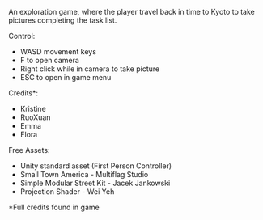 
An exploration game, where the player travel back in time to Kyoto to take pictures completing the task list. 

Control:
- WASD movement keys
- F to open camera
- Right click while in camera to take picture
- ESC to open in game menu

Credits*:
- Kristine 
- RuoXuan
- Emma
- Flora

Free Assets:
- Unity standard asset (First Person Controller) 
- Small Town America - Multiflag Studio
- Simple Modular Street Kit - Jacek Jankowski
- Projection Shader - Wei Yeh

\*Full credits found in game

